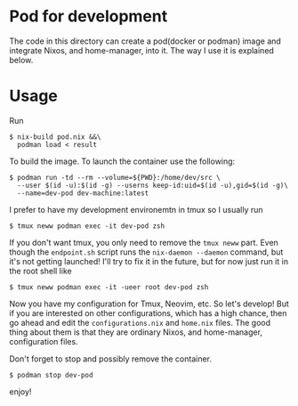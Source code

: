 # Pod for development
The code in this directory can create a pod(docker or podman) image and integrate Nixos,
and home-manager, into it. The way I use it is explained below.

# Usage
Run

```shell
$ nix-build pod.nix &&\
  podman load < result
```

To build the image. To launch the container use the following:

```shell
$ podman run -td --rm --volume=${PWD}:/home/dev/src \
  --user $(id -u):$(id -g) --userns keep-id:uid=$(id -u),gid=$(id -g)\
  --name=dev-pod dev-machine:latest
```

I prefer to have my development environemtn in tmux so I usually run

```shell
$ tmux neww podman exec -it dev-pod zsh
```

If you don't want tmux, you only need to remove the `tmux neww` part.
Even though the `endpoint.sh` script runs the `nix-daemon --daemon` command,
but it's not getting launched! I'll try to fix it in the future,
but for now just run it in the root shell like

```shell
$ tmux neww podman exec -it -ueer root dev-pod zsh
```

Now you have my configuration for Tmux, Neovim, etc. So let's develop!
But if you are interested on other configurations, which has a high chance,
then go ahead and edit the `configurations.nix` and `home.nix` files.
The good thing about them is that they are ordinary Nixos, and home-manager, configuration files.

Don't forget to stop and possibly remove the container.
```shell
$ podman stop dev-pod
```

enjoy!

